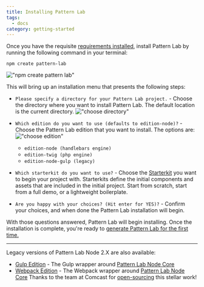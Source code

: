 ```yaml
---
title: Installing Pattern Lab
tags:
  - docs
category: getting-started
---
```


Once you have the requisite [requirements installed](/docs/requirements), install Pattern Lab by running the following command in your terminal:

```
npm create pattern-lab
```
 !["npm create pattern lab"](/images/1createpl.png)

This will bring up an installation menu that presents the following steps:

- `Please specify a directory for your Pattern Lab project.` - Choose the directory where you want to install Pattern Lab. The default location is the current directory.
 !["choose directory"](/images/2choosedirectory.png)
- `Which edition do you want to use (defaults to edition-node)?` - Choose the Pattern Lab edition that you want to install. The options are:
!["choose edition"](/images/3chooseedition.png)
  - `edition-node (handlebars engine)`
  - `edition-twig (php engine)`
  - `edition-node-gulp (legacy)`

- `Which starterkit do you want to use?` - Choose the <a href="/docs/advanced-starterkits.html">Starterkit</a> you want to begin your project with. Starterkits define the initial components and assets that are included in the initial project. Start from scratch, start from a full demo, or a lightweight boilerplate.
- `Are you happy with your choices? (Hit enter for YES)?` - Confirm your choices, and when done the Pattern Lab installation will begin.

With those questions answered, Pattern Lab will begin installing. Once the installation is complete, you're ready to <a href="/docs/generating-pattern-lab.html">generate Pattern Lab for the first time.</a>

---

Legacy versions of Pattern Lab Node 2.X are also available:

- <a class="link-desc-list__link" href="https://github.com/pattern-lab/edition-node-gulp/releases/tag/v1.3.4">Gulp Edition</a> - The Gulp wrapper around <a href="https://github.com/pattern-lab/patternlab-node/tree/master/packages/core">Pattern Lab Node Core</a>
- <a class="link-desc-list__link" href="https://github.com/Comcast/patternlab-edition-node-webpack">Webpack Edition</a> - The Webpack wrapper around <a href="https://github.com/pattern-lab/patternlab-node/tree/master/packages/core">Pattern Lab Node Core</a> Thanks to the team at Comcast for <a href="https://comcast.github.io">open-sourcing</a> this stellar work!
